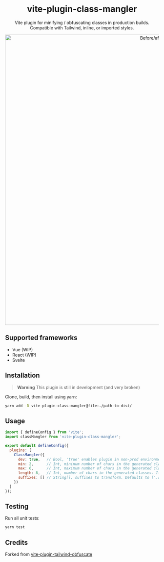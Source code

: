 <div align='center'>
  <h1>vite-plugin-class-mangler</h1>
  <p>Vite plugin for minifying / obfuscating classes in production builds. Compatible with Tailwind, inline, or imported styles.</p>
  <img width="948" alt="Before/after" src="https://user-images.githubusercontent.com/34040324/182059296-031701cf-da83-4b34-a232-9e9b52c97b56.png">
</div>

## Supported frameworks

- Vue (WIP)
- React (WIP)
- Svelte

## Installation

> **Warning**
> This plugin is still in development (and very broken)

Clone, build, then install using yarn:
```bash
yarn add -D vite-plugin-class-mangler@file:./path-to-dist/
```

## Usage

```js
import { defineConfig } from 'vite';
import classMangler from 'vite-plugin-class-mangler';

export default defineConfig({
  plugins: [
    ClassMangler({
      dev: true,   // Bool, 'true' enables plugin in non-prod environments
      min: 2,      // Int, mininum number of chars in the generated classes
      max: 6,      // Int, maximum number of chars in the generated classes
      length: 8,   // Int, number of chars in the generated classes. If specified, min/max will be ignored
      suffixes: [] // String[], suffixes to transform. Defaults to ['.svelte', '.tsx', '.jsx', '.html', '.vue']
    })
  ]
});
```
    
## Testing

Run all unit tests:

```bash
yarn test
```

## Credits

Forked from [vite-plugin-tailwind-obfuscate](https://github.com/misbahansori/vite-plugin-tailwind-obfuscate)
